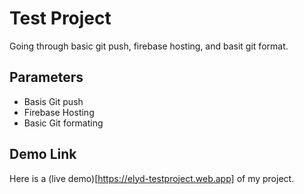 # Test Project
Going through basic git push, firebase hosting, and basit git format.

## Parameters
- Basis Git push
- Firebase Hosting
- Basic Git formating

## Demo Link
Here is a (live demo)[https://elyd-testproject.web.app] of my project.
